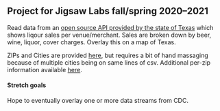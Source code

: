 ## Project for Jigsaw Labs fall/spring 2020–2021

Read data from an [open source API provided by the state of Texas](https://data.texas.gov/resource/naix-2893.json) which shows liqour sales per venue/merchant. Sales are broken down by beer, wine, liquor, cover charges. Overlay this on a map of Texas. 

ZIPs and Cities are provided [here](https://www.unitedstateszipcodes.org/tx/#zips-list), but requires a bit of hand massaging because of multiple cities being on same lines of csv. Additional per-zip information available [here](https://www.zip-codes.com/zip-code-api-register.asp).

#### Stretch goals

Hope to eventually overlay one or more data streams from CDC.

